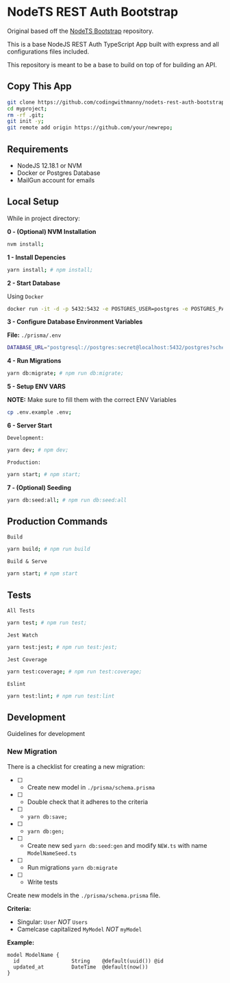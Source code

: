 # NodeTS REST Auth Bootstrap

Original based off the
[NodeTS Bootstrap](https://github.com/codingwithmanny/nodets-bootstrap)
repository.

This is a base NodeJS REST Auth TypeScript App built with express and all
configurations files included.

This repository is meant to be a base to build on top of for building an API.

## Copy This App

```bash
git clone https://github.com/codingwithmanny/nodets-rest-auth-bootstrap myproject;
cd myproject;
rm -rf .git;
git init -y;
git remote add origin https://github.com/your/newrepo;
```

## Requirements

- NodeJS 12.18.1 or NVM
- Docker or Postgres Database
- MailGun account for emails

## Local Setup

While in project directory:

**0 - (Optional) NVM Installation**

```bash
nvm install;
```

**1 - Install Depencies**

```bash
yarn install; # npm install;
```

**2 - Start Database**

Using `Docker`

```bash
docker run -it -d -p 5432:5432 -e POSTGRES_USER=postgres -e POSTGRES_PASSWORD=secret -e POSTGRES_DB=postgres --name nodetsdb postgres;
```

**3 - Configure Database Environment Variables**

**File:** `./prisma/.env`

```bash
DATABASE_URL="postgresql://postgres:secret@localhost:5432/postgres?schema=public"
```

**4 - Run Migrations**

```bash
yarn db:migrate; # npm run db:migrate;
```

**5 - Setup ENV VARS**

**NOTE:** Make sure to fill them with the correct ENV Variables

```bash
cp .env.example .env;
```

**6 - Server Start**

`Development:`

```bash
yarn dev; # npm dev;
```

`Production:`

```bash
yarn start; # npm start;
```

**7 - (Optional) Seeding**

```bash
yarn db:seed:all; # npm run db:seed:all
```

## Production Commands

`Build`

```bash
yarn build; # npm run build
```

`Build & Serve`

```bash
yarn start; # npm start
```

## Tests

`All Tests`

```bash
yarn test; # npm run test;
```

`Jest Watch`

```bash
yarn test:jest; # npm run test:jest;
```

`Jest Coverage`

```bash
yarn test:coverage; # npm run test:coverage;
```

`Eslint`

```bash
yarn test:lint; # npm run test:lint
```

## Development

Guidelines for development

### New Migration

There is a checklist for creating a new migration:

- [ ] - Create new model in `./prisma/schema.prisma`
- [ ] - Double check that it adheres to the criteria
- [ ] - `yarn db:save;`
- [ ] - `yarn db:gen;`
- [ ] - Create new sed `yarn db:seed:gen` and modify `NEW.ts` with name
    `ModelNameSeed.ts`
- [ ] - Run migrations `yarn db:migrate`
- [ ] - Write tests

Create new models in the `./prisma/schema.prisma` file.

**Criteria:**

- Singular: `User` _NOT_ `Users`
- Camelcase capitalized `MyModel` _NOT_ `myModel`

**Example:**

```prima
model ModelName {
  id                 String    @default(uuid()) @id
  updated_at         DateTime  @default(now())
}
```
